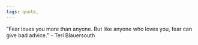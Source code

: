 ```yaml
---
tags: quote, 
---
```


"Fear loves you more than anyone. But like anyone who loves you, fear can give bad advice." - Teri Blauersouth